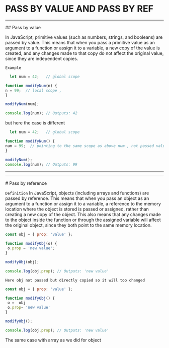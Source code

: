 # PASS BY VALUE AND PASS BY REF
---
<p>
  ## Pass by value

In JavaScript, primitive values (such as numbers, strings, and booleans) are passed by value. This means that when you pass a primitive value as an argument to a function or assign it to a variable, a new copy of the value is created, and any changes made to that copy do not affect the original value, since they are independent copies.

`Example`

```javascript
  let num = 42;   // global scope 

function modifyNum(n) {
n = 99;  // local scope , 
}

modifyNum(num);

console.log(num); // Outputs: 42
```

but here the case is different 

```javascript
  let num = 42;   // global scope 

function modifyNum() {
num = 99;  // pointing to the same scope as above num , not passed value , 
}

modifyNum();
console.log(num); // Outputs: 99
```
</p>

---
---

<p>
# Pass by reference

`Definition`
 In JavaScript, objects (including arrays and functions) are passed by reference. This means that when you pass an object as an argument to a function or assign it to a variable, a reference to the memory location where the object is stored is passed or assigned, rather than creating a new copy of the object. This also means that any changes made to the object inside the function or through the assigned variable will affect the original object, since they both point to the same memory location.
 
 ```javascript
 const obj = { prop: 'value' };

function modifyObj(o) {
  o.prop = 'new value';
}

modifyObj(obj);

console.log(obj.prop); // Outputs: 'new value'
```

`Here obj not passed but directly copied so it will too changed`

 ```javascript
 const obj = { prop: 'value' };

function modifyObj() {
  o =  obj
  o.prop= 'new value'
}

modifyObj();

console.log(obj.prop); // Outputs: 'new value'
```

The same case with array as we did for object

</p>









